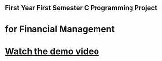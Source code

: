 <h2>First Year First Semester C Programming Project</h2>
<h1>for Financial Management</h1>
<h1><a href="https://youtu.be/ziCLe8ZinEM?si=ueB9-GtGi-kn6ijk">Watch the demo video</a></h1>
